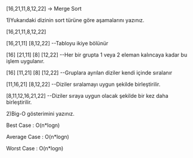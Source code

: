 [16,21,11,8,12,22] -> Merge Sort

1)Yukarıdaki dizinin sort türüne göre aşamalarını yazınız.

[16,21,11,8,12,22]  

[16,21,11]          [8,12,22]    --Tabloyu ikiye bölünür

[16]  [21,11]  [8] [12,22]  --Her bir grupta 1 veya 2 eleman kalıncaya kadar bu işlem uygulanır.

[16] [11,21]   [8] [12,22]  --Gruplara ayrılan diziler kendi içinde sıralanır

[11,16,21]     [8,12,22]  --Diziler sıralamayı uygun şekilde birleştirilir.

[8,11,12,16,21,22] --Diziler sıraya uygun olacak şekilde bir kez daha birleştirilir.
 

2)Big-O gösterimini yazınız.

Best Case : O(n*logn)

Average Case : O(n*logn)

Worst Case : O(n*logn)
